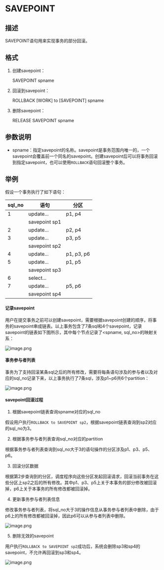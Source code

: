 SAVEPOINT 
==============================



描述 
-----------

SAVEPOINT语句用来实现事务的部分回滚。

格式 
-----------

1. 创建savepoint：




    SAVEPOINT spname





2. 回滚到savepoint：




    ROLLBACK [WORK] to [SAVEPOINT] spname





3. 删除savepoint：




    RELEASE SAVEPOINT spname





参数说明 
-------------

* spname：指定savepoint的名称。savepoint是事务范围内唯一的，一个savepoint会覆盖前一个同名的savepoint。创建savepoint后可以将事务回滚到指定savepoint，也可以使用`ROLLBACK`语句回滚整个事务。






举例 
-----------

假设一个事务执行了如下语句：


| **sql_no** |    **语句**     |   **分区**   |
|------------|---------------|------------|
| 1          | update...     | p1, p4     |
|            | savepoint sp1 |            |
| 2          | update...     | p2, p4     |
| 3          | update...     | p3, p5     |
|            | savepoint sp2 |            |
| 4          | update...     | p1, p3, p6 |
| 5          | update...     | p1, p5     |
|            | savepoint sp3 |            |
| 6          | select...     |            |
| 7          | update...     | p5, p6     |
|            | savepoint sp4 |            |



#### 记录savepoint 

用户在提交事务之前可以创建savepoint，需要根据savepoint创建的顺序，将事务的savepoint串成链表。以上事务包含了7条sql和4个savepoint，记录savepoint的链表如下图所示，其中每个节点记录了\<spname, sql_no\>的映射关系：

![image.png](https://static-aliyun-doc.oss-accelerate.aliyuncs.com/assets/img/zh-CN/3501155061/p149175.png "image.png")



#### 事务参与者列表 

事务为了支持回滚某条sql之后的所有修改，需要将每条语句涉及的参与者以及对应的sql_no记录下来，以上事务执行了7条sql，涉及p1\~p6共6个partition：

![image.png](https://static-aliyun-doc.oss-accelerate.aliyuncs.com/assets/img/zh-CN/3501155061/p149176.png "image.png")



#### savepoint回滚过程 

1. 根据savepoint链表查询spname对应的sql_no




假设用户执行`ROLLBACK to SAVEPOINT sp2`，根据savepoint链表查询到sp2对应的sql_no为3。

2. 根据事务参与者列表查询sql_no对应的partition




根据事务参与者列表查询到sql_no大于3的语句操作的分区涉及p1、p3、p5、p6。

3. 回滚分区数据




根据第2步查询到的分区，调度程序向这些分区发起回滚请求，回滚当前事务在这些分区上sp2之后的所有修改。其中p1、p3、p5上关于本事务的部分修改被回滚掉，p6上关于本事务的所有修改都被回滚掉。

4. 更新事务参与者列表信息




修改事务参与者列表，将sql_no大于3的操作信息从事务参与者列表中删除，由于p6上的所有修改都被回滚掉，因此p6可以从参与者列表中删除。

![image.png](https://static-aliyun-doc.oss-accelerate.aliyuncs.com/assets/img/zh-CN/3501155061/p149177.png "image.png")

5. 删除无效的savepoint




用户执行`ROLLBACK to SAVEPOINT sp2`成功后，系统会删除sp3和sp4的savepoint，不允许再回滚到sp3和sp4。

![image.png](https://static-aliyun-doc.oss-accelerate.aliyuncs.com/assets/img/zh-CN/3501155061/p149178.png "image.png")
